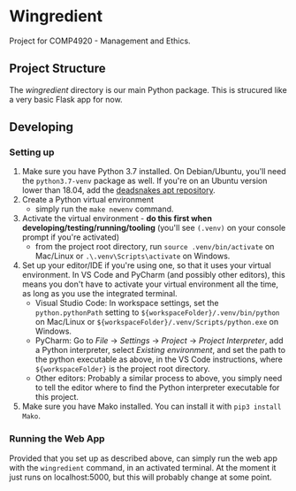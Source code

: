 # Wingredient
Project for COMP4920 - Management and Ethics.

## Project Structure
The *wingredient* directory is our main Python package. This is strucured like a very basic Flask app for now.

## Developing
### Setting up
1. Make sure you have Python 3.7 installed. On Debian/Ubuntu, you'll need the `python3.7-venv` package as well. If you're on an Ubuntu version lower than 18.04, add the [deadsnakes apt repository](https://launchpad.net/~deadsnakes/+archive/ubuntu/ppa).
2. Create a Python virtual environment
    - simply run the `make newenv` command.
3. Activate the virtual environment - **do this first when developing/testing/running/tooling** (you'll see `(.venv)` on your console prompt if you're activated)
    - from the project root directory, run `source .venv/bin/activate` on Mac/Linux or `.\.venv\Scripts\activate` on Windows.
4. Set up your editor/IDE if you're using one, so that it uses your virtual environment. In VS Code and PyCharm (and possibly other editors), this means you don't have to activate your virtual environment all the time, as long as you use the integrated terminal.
    - Visual Studio Code: In workspace settings, set the `python.pythonPath` setting to `${workspaceFolder}/.venv/bin/python` on Mac/Linux or `${workspaceFolder}/.venv/Scripts/python.exe` on Windows.
    - PyCharm: Go to *File* -> *Settings* -> *Project* -> *Project Interpreter*, add a Python interpreter, select *Existing environment*, and set the path to the python executable as above, in the VS Code instructions, where `${workspaceFolder}` is the project root directory.
    - Other editors: Probably a similar process to above, you simply need to tell the editor where to find the Python interpreter executable for this project.
5. Make sure you have Mako installed. You can install it with `pip3 install Mako`.

### Running the Web App
Provided that you set up as described above, can simply run the web app with the `wingredient` command, in an activated terminal. At the moment it just runs on localhost:5000, but this will probably change at some point.
